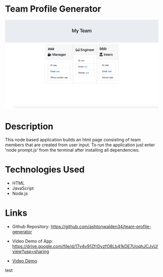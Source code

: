 # Team Profile Generator

![Example html page with team members](./public/assets/team-profile-gen.png)

# Description
This node based application builds an html page consisting of team members that are created from user input. To run the application just enter 'node prompt.js' from the terminal after installing all dependencies. 


# Technologies Used
- HTML
- JavaScript
- Node.js


# Links
- Github Repository: https://github.com/ashtonwalden34/team-profile-generator
- Video Demo of App: https://drive.google.com/file/d/1Tv4v91ZfrDvzfO8Lb41kDE7UoqhJCJvU/view?usp=sharing

- [Video Demo](https://drive.google.com/file/d/1Tv4v91ZfrDvzfO8Lb41kDE7UoqhJCJvU/view?usp=sharing)

test 